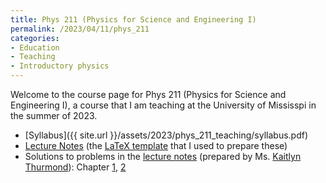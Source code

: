 ```yaml
---
title: Phys 211 (Physics for Science and Engineering I)
permalink: /2023/04/11/phys_211
categories:
- Education
- Teaching
- Introductory physics
---
```


Welcome to the course page for Phys 211 (Physics for Science and Engineering I),
a course that I am teaching at the University of Mississpi in the summer of 2023. 
* [Syllabus]({{ site.url }}/assets/2023/phys_211_teaching/syllabus.pdf) 
* [Lecture Notes](https://www.dropbox.com/s/hhsg6quqr469nun/main.pdf?dl=0) (the [LaTeX template](https://github.com/sashwattanay/Thesis-Report-LaTeX-Template) that I used to prepare these)
* Solutions to problems in the [lecture notes](https://www.dropbox.com/s/hhsg6quqr469nun/main.pdf?dl=0) 
(prepared by Ms. [Kaitlyn Thurmond](https://www.linkedin.com/in/kaitlyn-thurmond-46a6a124a/)): Chapter 
[1](https://www.dropbox.com/s/pmev8g00d9u462g/chapter_1.pdf?dl=0), 
[2](https://www.dropbox.com/s/gvj1xbpcgs7g4x1/chapter_2.pdf?dl=0)
